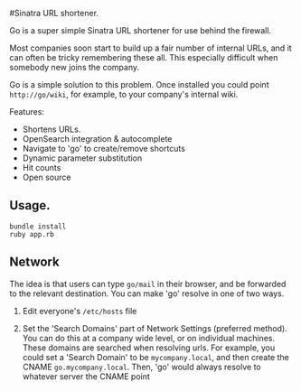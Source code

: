 #Sinatra URL shortener.        
  
Go is a super simple Sinatra URL shortener for use behind the firewall. 

Most companies soon start to build up a fair number of internal URLs, and it can often be tricky remembering these all. This especially difficult when somebody new joins the company.

Go is a simple solution to this problem. Once installed you could point `http://go/wiki`, for example, to your company's internal wiki.  
          
Features:                                        
* Shortens URLs.      
* OpenSearch integration & autocomplete
* Navigate to 'go' to create/remove shortcuts  
* Dynamic parameter substitution
* Hit counts   
* Open source      
                
## Usage.         
    bundle install  
    ruby app.rb    
 
## Network  

The idea is that users can type `go/mail` in their browser, and be forwarded
to the relevant destination. You can make 'go' resolve in one of two ways.

1. Edit everyone's `/etc/hosts` file

2. Set the 'Search Domains' part of Network Settings (preferred method). You can do this
   at a company wide level, or on individual machines. These domains are
   searched when resolving urls. For example, you could set a 'Search Domain'
   to be `mycompany.local`, and then create the CNAME `go.mycompany.local`.
   Then, 'go' would always resolve to whatever server the CNAME point 

